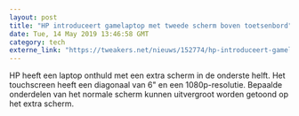 ```yaml
---
layout: post
title: "HP introduceert gamelaptop met tweede scherm boven toetsenbord"
date: Tue, 14 May 2019 13:46:58 GMT
category: tech
externe_link: "https://tweakers.net/nieuws/152774/hp-introduceert-gamelaptop-met-tweede-scherm-boven-toetsenbord.html"
---
```


HP heeft een laptop onthuld met een extra scherm in de onderste helft. Het touchscreen heeft een diagonaal van 6" en een 1080p-resolutie. Bepaalde onderdelen van het normale scherm kunnen uitvergroot worden getoond op het extra scherm.<img src="http://feeds.feedburner.com/~r/tweakers/mixed/~4/pYhBgW8R-eU" height="1" width="1" alt=""/>
